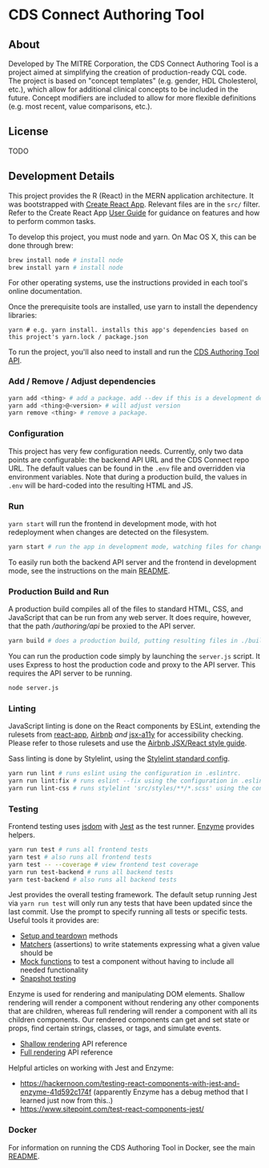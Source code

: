 # CDS Connect Authoring Tool

## About
Developed by The MITRE Corporation, the CDS Connect Authoring Tool is a project aimed at simplifying the creation of production-ready CQL code. The project is based on "concept templates" (e.g. gender, HDL Cholesterol, etc.), which allow for additional clinical concepts to be included in the future. Concept modifiers are included to allow for more flexible definitions (e.g. most recent, value comparisons, etc.).

## License
TODO

## Development Details

This project provides the R (React) in the MERN application architecture.  It was bootstrapped with [Create React App](https://github.com/facebookincubator/create-react-app). Relevant files are in the `src/` filter. Refer to the Create React App [User Guide](https://github.com/facebookincubator/create-react-app/blob/master/packages/react-scripts/template/README.md) for guidance on features and how to perform common tasks.

To develop this project, you must node and yarn.  On Mac OS X, this can be done through brew:

```bash
brew install node # install node
brew install yarn # install node
```

For other operating systems, use the instructions provided in each tool's online documentation.

Once the prerequisite tools are installed, use yarn to install the dependency libraries:

```
yarn # e.g. yarn install. installs this app's dependencies based on this project's yarn.lock / package.json
```

To run the project, you'll also need to install and run the [CDS Authoring Tool API](../api).

### Add / Remove / Adjust dependencies

```bash
yarn add <thing> # add a package. add --dev if this is a development dependency.
yarn add <thing>@<version> # will adjust version
yarn remove <thing> # remove a package.
```

### Configuration

This project has very few configuration needs.  Currently, only two data points are configurable: the backend API URL and the CDS Connect repo URL.  The default values can be found in the `.env` file and overridden via environment variables.  Note that during a production build, the values in `.env` will be hard-coded into the resulting HTML and JS.

### Run

`yarn start` will run the frontend in development mode, with hot redeployment when changes are detected on the filesystem.

```bash
yarn start # run the app in development mode, watching files for changes
```

To easily run both the backend API server and the frontend in development mode, see the instructions on the main [README](../README.md).

### Production Build and Run

A production build compiles all of the files to standard HTML, CSS, and JavaScript that can be run from any web server.  It does require, however, that the path _/authoring/api_ be proxied to the API server.

```bash
yarn build # does a production build, putting resulting files in ./build.
```

You can run the production code simply by launching the `server.js` script.  It uses Express to host the production code and proxy to the API server.  This requires the API server to be running.

```bash
node server.js
```

### Linting

JavaScript linting is done on the React components by ESLint, extending the rulesets from [react-app](https://github.com/facebookincubator/create-react-app/tree/master/packages/eslint-config-react-app), [Airbnb](https://github.com/airbnb/javascript) _and_ [jsx-a11y](https://github.com/evcohen/eslint-plugin-jsx-a11y) for accessibility checking. Please refer to those rulesets and use the [Airbnb JSX/React style guide](https://github.com/airbnb/javascript/tree/master/react).

Sass linting is done by Stylelint, using the [Stylelint standard config](https://github.com/stylelint/stylelint-config-standard).

```bash
yarn run lint # runs eslint using the configuration in .eslintrc.
yarn run lint:fix # runs eslint --fix using the configuration in .eslintrc. The --fix flag will autocorrect minor errors
yarn run lint-css # runs stylelint 'src/styles/**/*.scss' using the configuration in .stylelintrc
```

### Testing
Frontend testing uses [jsdom](https://github.com/tmpvar/jsdom) with [Jest](https://facebook.github.io/jest/) as the test runner. [Enzyme](http://airbnb.io/enzyme/docs/api/index.html) provides helpers.

```bash
yarn run test # runs all frontend tests
yarn test # also runs all frontend tests
yarn test -- --coverage # view frontend test coverage
yarn run test-backend # runs all backend tests
yarn test-backend # also runs all backend tests
```

Jest provides the overall testing framework. The default setup running Jest via `yarn run test` will only run any tests that have been updated since the last commit. Use the prompt to specify running all tests or specific tests. Useful tools it provides are:
* [Setup and teardown](https://facebook.github.io/jest/docs/setup-teardown.html#content) methods
* [Matchers](https://facebook.github.io/jest/docs/expect.html) (assertions) to write statements expressing what a given value should be
* [Mock functions](https://facebook.github.io/jest/docs/mock-function-api.html#content) to test a component without having to include all needed functionality
* [Snapshot testing](https://facebook.github.io/jest/docs/snapshot-testing.html)

Enzyme is used for rendering and manipulating DOM elements. Shallow rendering will render a component without rendering any other components that are children, whereas full rendering will render a component with all its children components. Our rendered components can get and set state or props, find certain strings, classes, or tags, and simulate events.
* [Shallow rendering](http://airbnb.io/enzyme/docs/api/shallow.html) API reference
* [Full rendering](http://airbnb.io/enzyme/docs/api/mount.html) API reference

Helpful articles on working with Jest and Enzyme:
* https://hackernoon.com/testing-react-components-with-jest-and-enzyme-41d592c174f (apparently Enzyme has a debug method that I learned just now from this..)
* https://www.sitepoint.com/test-react-components-jest/

### Docker

For information on running the CDS Authoring Tool in Docker, see the main [README](../README.md).
